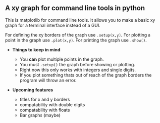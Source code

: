 ## A xy graph for command line tools in python

This is matplotlib for command line tools. It allows you to make a basic xy graph for a terminal interface instead of a GUI.

For defining the xy borders of the graph use `.setup(x,y)`.
For plotting a point in the graph use `.plot(x,y)`.
For printing the graph use `.show()`.

* **Things to keep in mind**
  * You **can** plot multiple points in the graph.
  * You must `.setup()` the graph before showing or plotting.
  * Right now this only works with integers and single digits.
  * If you plot something thats out of reach of the graph borders the program will throw an error.

* **Upcoming features**
  * titles for x and y borders
  * compatability with double digits
  * compatability with floats
  * Bar graphs (maybe)
